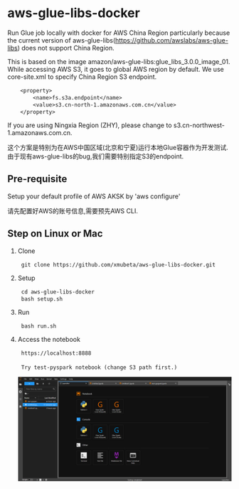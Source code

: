 # aws-glue-libs-docker
Run Glue job locally with docker for AWS China Region particularly because the current version of aws-glue-libs(https://github.com/awslabs/aws-glue-libs) does not support China Region.  

This is based on the image amazon/aws-glue-libs:glue_libs_3.0.0_image_01. While accessing AWS S3, it goes to global AWS region by default. We use core-site.xml to specify China Region S3 endpoint.

        <property>
            <name>fs.s3a.endpoint</name>
            <value>s3.cn-north-1.amazonaws.com.cn</value>
        </property>

If you are using Ningxia Region (ZHY), please change to s3.cn-northwest-1.amazonaws.com.cn.  

这个方案是特别为在AWS中国区域(北京和宁夏)运行本地Glue容器作为开发测试. 由于现有aws-glue-libs的bug,我们需要特别指定S3的endpoint.

## Pre-requisite

Setup your default profile of AWS AKSK by 'aws configure' 

请先配置好AWS的账号信息,需要预先AWS CLI.

## Step on Linux or Mac
1. Clone

        git clone https://github.com/xmubeta/aws-glue-libs-docker.git

2. Setup

        cd aws-glue-libs-docker  
        bash setup.sh  

3. Run

        bash run.sh

4. Access the notebook

        https://localhost:8888

        Try test-pyspark notebook (change S3 path first.)

    ![Jupyter](images/jupyter_notebook.png)




